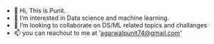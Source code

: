 - 👋 Hi, This is Punit.
- 👀 I’m interested in Data science and machine learning.
- 💞️ I’m looking to collaborate on DS/ML related topics and challanges
- 📫 you can reachout to me at 'agarwalpunit74@gmail.com'

<!---
punitagarwal1995/punitagarwal1995 is a ✨ special ✨ repository because its `README.md` (this file) appears on your GitHub profile.
You can click the Preview link to take a look at your changes.
--->
